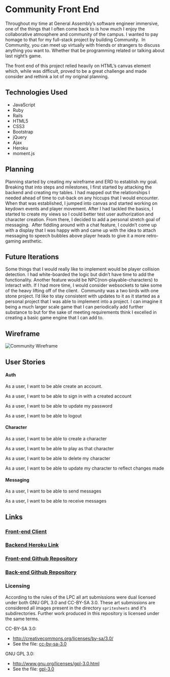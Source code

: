 # Community Front End
Throughout my time at General Assembly’s software engineer immersive, one of the things that I often come back to is how much I enjoy the collaborative atmosphere and community of the campus. I wanted to pay homage to that for my full-stack project by building Community.  In Community, you can meet up virtually with friends or strangers to discuss anything you want to. Whether that be programming related or talking about last night’s game.

The front end of this project relied heavily on HTML’s canvas element which, while was difficult, proved to be a great challenge and made consider and rethink a lot of my original planning.

## Technologies Used

* JavaScript
* Ruby
* Rails
* HTML5
* CSS3
* Bootstrap
* jQuery
* Ajax
* Heroku
* moment.js

## Planning  

Planning started by creating my wireframe and ERD to establish my goal. Breaking that into steps and milestones, I first started by attacking the backend and creating my tables. I had mapped out the relationships I needed ahead of time to cut-back on any hiccups that I would encounter.  When that was established, I jumped into canvas and started working on keydown events and player movement. After I had tackled the basics, I started to create my views so I could better test user authorization and character creation. From there, I decided to add a personal stretch goal of messaging.  After fiddling around with a chat feature, I couldn’t come up with a display that I was happy with and came up with the idea to attach messaging to speech bubbles above player heads to give it a more retro-gaming aesthetic.


## Future Iterations

Some things that I would really like to implement would be player collision detection. I had white-boarded the logic but didn’t have time to add the functionality. Another feature would be NPC(non-playable-characters) to interact with. If I had more time, I would consider websockets to take some of the heavy lifting off of the client.  Community was a two birds with one stone project. I’d like to stay consistent with updates to it as it started as a personal project that I was able to implement into a project. I can imagine it being a much larger scale game that I can periodically add further substance to but for the sake of meeting requirements think I excelled in creating a basic game engine that I can add to.  

## Wireframe

![Community Wireframe](https://i.imgur.com/nhVYqll.png)

## User Stories

#### Auth

As a user, I want to be able create an account.

As a user, I want to be able to sign in with a created account

As a user, I want to be able to update my password

As a user, I want to be able to logout

#### Character

As a user, I want to be able to create a character

As a user, I want to be able to play as that character

As a user, I want to be able to delete my character

As a user, I want to be able to update my character to reflect changes made

#### Messaging

As a user, I want to be able to send messages

As a user, I want to be able to receive messages

## Links

### [Front-end Client](https://mmarsden89.github.io/community-game/)

### [Backend Heroku Link](https://polar-forest-19026.herokuapp.com/)

### [Front-end Github Repository](https://github.com/mmarsden89/community-game)

### [Back-end Github Repository](https://github.com/mmarsden89/community-game-api)

### Licensing

According to the rules of the LPC all art submissions were dual licensed under both GNU GPL 3.0 and CC-BY-SA 3.0. These art submissions are considered all images present in the directory `spritesheets` and it's subdirectories. Further work produced in this repository is licensed under the same terms.

CC-BY-SA 3.0:
 - http://creativecommons.org/licenses/by-sa/3.0/
 - See the file: [cc-by-sa-3.0](cc-by-sa-3_0.txt)

GNU GPL 3.0:
 - http://www.gnu.org/licenses/gpl-3.0.html
 - See the file: [gpl-3.0](gpl-3_0.txt)
